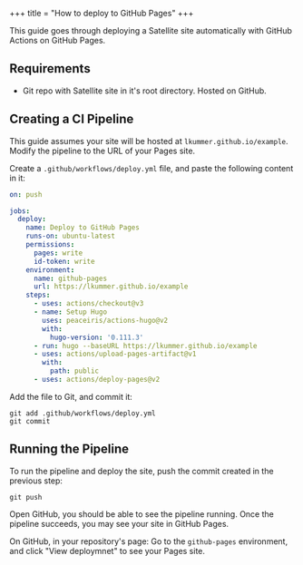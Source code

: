 +++
title = "How to deploy to GitHub Pages"
+++

This guide goes through deploying a Satellite site automatically with GitHub Actions on GitHub Pages.

## Requirements

- Git repo with Satellite site in it's root directory. Hosted on GitHub.

## Creating a CI Pipeline

This guide assumes your site will be hosted at `lkummer.github.io/example`.
Modify the pipeline to the URL of your Pages site.

Create a `.github/workflows/deploy.yml` file, and paste the following content in it:

```yaml
on: push

jobs:
  deploy:
    name: Deploy to GitHub Pages
    runs-on: ubuntu-latest
    permissions:
      pages: write
      id-token: write
    environment:
      name: github-pages
      url: https://lkummer.github.io/example
    steps:
      - uses: actions/checkout@v3
      - name: Setup Hugo
        uses: peaceiris/actions-hugo@v2
        with:
          hugo-version: '0.111.3'
      - run: hugo --baseURL https://lkummer.github.io/example
      - uses: actions/upload-pages-artifact@v1
        with:
          path: public
      - uses: actions/deploy-pages@v2
```

Add the file to Git, and commit it:

```
git add .github/workflows/deploy.yml
git commit
```

## Running the Pipeline

To run the pipeline and deploy the site, push the commit created in the previous step:

```
git push
```

Open GitHub, you should be able to see the pipeline running.
Once the pipeline succeeds, you may see your site in GitHub Pages.

On GitHub, in your repository's page: Go to the `github-pages` environment, and click "View deploymnet" to see your Pages site.
